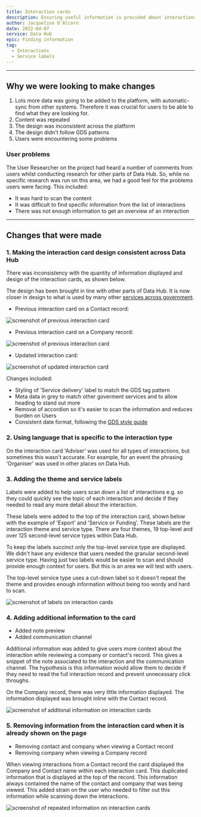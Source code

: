 ```yaml
---
title: Interaction cards
description: Ensuring useful information is provided about interactions wherever the summary card is viewed. Making interaction cards consistent across Data Hub.
author: Jacqueline D'Alcorn
date: 2022-04-07
service: Data Hub
epic: Finding information 
tag:
  - Interactions
  - Service labels
---
```


***
## Why we were looking to make changes
1. Lots more data was going to be added to the platform, with automatic-sync from other systems. Therefore it was crucial for users to be able to find what they are looking for.
2. Content was repeated
3. The design was inconsistent across the platform
4. The design didn't follow GDS patterns
5. Users were encountering some problems

### User problems
The User Researcher on the project had heard a number of comments from users whilst conducting research for other parts of Data Hub. So, while no specific research was run on this area, we had a good feel for the problems users were facing. This included:

* It was hard to scan the content
* It was difficult to find specific information from the list of interactions
* There was not enough information to get an overview of an interaction

***
## Changes that were made
### 1. Making the interaction card design consistent across Data Hub
There was inconsistency with the quantity of information displayed and design of the interaction cards, as shown below.

The design has been brought in line with other parts of Data Hub. It is now closer in design to what is used by many other [services across government](https://live-stuff.herokuapp.com/document-types/finder).

* Previous interaction card on a Contact record:

![screenshot of previous interaction card](interaction-card--previous--contact.png)

* Previous interaction card on a Company record:

![screenshot of previous interaction card](interaction-card--previous--company.png)

* Updated interaction card:

![screenshot of updated interaction card](interaction-card--updated.png)

Changes included:
* Styling of 'Service delivery' label to match the GDS tag pattern
* Meta data in grey to match other goverment services and to allow heading to stand out more
* Removal of accordion so it's easier to scan the information and reduces burden on Users
* Consistent date format, following the [GDS style guide](https://www.gov.uk/guidance/style-guide/a-to-z-of-gov-uk-style#dates)

### 2. Using language that is specific to the interaction type
On the interaction card 'Adviser' was used for all types of interactions, but sometimes this wasn't  accurate. For example, for an event the phrasing 'Organiser' was used in other places on Data Hub.

### 3. Adding the theme and service labels
Labels were added to help users scan down a list of interactions e.g. so they could quickly see the topic of each interaction and decide if they needed to read any more detail about the interaction.

These labels were added to the top of the interaction card, shown below with the example of 'Export' and 'Service or Funding'. These labels are the interaction theme and service type. There are four themes, 19 top-level and over 125 second-level service types within Data Hub.

To keep the labels succinct only the top-level service type are displayed. We didn't have any evidence that users needed the granular second-level service type. Having just two labels would be easier to scan and should provide enough context for users. But this is an area we will test with users.

The top-level service type uses a cut-down label so it doesn't repeat the theme and provides enough information without being too wordy and hard to scan.

![screenshot of labels on interaction cards](interaction-card--labels.png)

### 4. Adding additional information to the card
* Added note preview
* Added communication channel

Additional information was added to give users more context about the interaction while reviewing a company or contact's record. This gives a snippet of the note associated to the interaction and the communication channel. The hypothesis is this information would allow them to decide if they need to read the full interaction record and prevent unnecessary click throughs.

On the Company record, there was very little information displayed. The information displayed was brought inline with the Contact record.

![screenshot of additonal information on interaction cards](interaction-card--additional-info.png)

### 5. Removing information from the interaction card when it is already shown on the page
* Removing contact and company when viewing a Contact record
* Removing company when viewing a Company record

When viewing interactions from a Contact record the card displayed the Company and Contact name within each interaction card. This duplicated information that is displayed at the top of the record. This information always contained the name of the contact and company that was being viewed. This added strain on the user who needed to filter out this information while scanning down the interactions.

![screenshot of repeated information on interaction cards](interaction-card--repeated-information.png)
